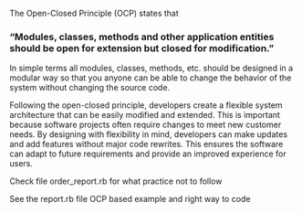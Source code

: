 The Open-Closed Principle (OCP) states that 

### **“Modules, classes, methods and other application entities should be open for extension but closed for modification.”**

In simple terms all modules, classes, methods, etc. should be designed in a modular way so that you anyone can be able to change the behavior of the system without changing the source code.

Following the open-closed principle, developers create a flexible system architecture that can be easily modified and extended.
This is important because software projects often require changes to meet new customer needs. By designing with flexibility in mind, developers can make updates and add features without major code rewrites. This ensures the software can adapt to future requirements and provide an improved experience for users.

Check file order_report.rb for what practice not to follow

See the report.rb file OCP based example and right way to code
